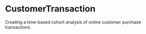 # CustomerTransaction
Creating a time-based cohort analysis of online customer purchase transactions.
